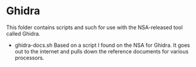 # Ghidra

This folder contains scripts and such for use with the
NSA-released tool called Ghidra.

- ghidra-docs.sh Based on a script I found on the NSA for
    Ghidra. It goes out to the internet and pulls down the
    reference documents for various processors.